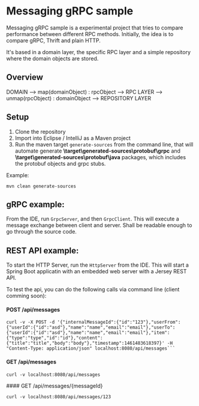 Messaging gRPC sample
====

Messaging gRPC sample is a experimental project that tries to compare performance between different RPC methods. Initially, the idea is to compare gRPC, Thrift and plain HTTP. 

It's based in a domain layer, the specific RPC layer and a simple repository where the domain objects are stored.

Overview
---

DOMAIN --> map(domainObject) : rpcObject --> RPC LAYER --> unmap(rpcObject) : domainObject --> REPOSITORY LAYER

Setup
---

1. Clone the repository
2. Import into Eclipse / IntelliJ as a Maven project
3. Run the maven target `generate-sources` from the command line, that will automate generate **\target\generated-sources\protobuf\grpc** and **\target\generated-sources\protobuf\java** packages, which includes the protobuf objects and grpc stubs.

Example:

```
mvn clean generate-sources
```


gRPC example:
---

From the IDE, run `GrpcServer`, and then `GrpcClient`. This will execute a message exchange between client and server. Shall be readable enough to go through the source code.


REST API example:
---

To start the HTTP Server, run the `HttpServer` from the IDE. This will start a Spring Boot applicatin with an embedded web server with a Jersey REST API.

To test the api, you can do the following calls via command line (client comming soon):

#### POST /api/messages

```
curl -v -X POST -d '{"internalMessageId":{"id":"123"},"userFrom":{"userId":{"id":"asd"},"name":"name","email":"email"},"userTo":{"userId":{"id":"asd"},"name":"name","email":"email"},"item":{"type":"type","id":"id"},"content":{"title":"title","body":"body"},"timestamp":1461483618397}' -H "Content-Type: application/json" localhost:8080/api/messages```
```

#### GET /api/messages

```
curl -v localhost:8080/api/messages
```

#### GET /api/messages/{messageId}

```
curl -v localhost:8080/api/messages/123
```
